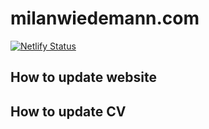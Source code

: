 # milanwiedemann.com

[![Netlify Status](https://api.netlify.com/api/v1/badges/ec9b5e9d-e205-4ec9-8101-406a60269e0f/deploy-status)](https://app.netlify.com/sites/charming-hamster-11a8d7/deploys)

## How to update website

## How to update CV
